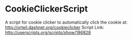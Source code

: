 CookieClickerScript
===================

A script for cookie clicker to automatically click the cookie at: http://orteil.dashnet.org/cookieclicker Script Link: http://userscripts.org/scripts/show/186828
